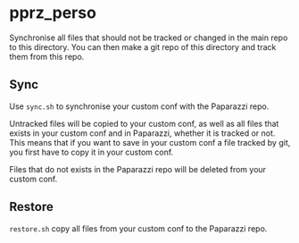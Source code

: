 # pprz_perso

Synchronise all files that should not be tracked or changed in the main repo to this directory. You can then make a git repo of this directory and track them from this repo.

## Sync

Use `sync.sh` to synchronise your custom conf with the Paparazzi repo.

Untracked files will be copied to your custom conf, as well as all files that exists in your custom conf and in Paparazzi, whether it is tracked or not. 
This means that if you want to save in your custom conf a file tracked by git, you first have to copy it in your custom conf.

Files that do not exists in the Paparazzi repo will be deleted from your custom conf.

## Restore

`restore.sh` copy all files from your custom conf to the Paparazzi repo.
